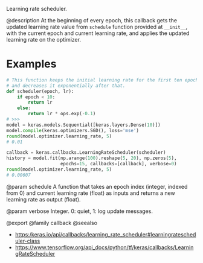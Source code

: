 Learning rate scheduler.

@description
At the beginning of every epoch, this callback gets the updated learning
rate value from `schedule` function provided at `__init__`, with the current
epoch and current learning rate, and applies the updated learning rate on
the optimizer.

# Examples
```python
# This function keeps the initial learning rate for the first ten epochs
# and decreases it exponentially after that.
def scheduler(epoch, lr):
    if epoch < 10:
        return lr
    else:
        return lr * ops.exp(-0.1)
# >>>
model = keras.models.Sequential([keras.layers.Dense(10)])
model.compile(keras.optimizers.SGD(), loss='mse')
round(model.optimizer.learning_rate, 5)
# 0.01
```

```python
callback = keras.callbacks.LearningRateScheduler(scheduler)
history = model.fit(np.arange(100).reshape(5, 20), np.zeros(5),
                    epochs=15, callbacks=[callback], verbose=0)
round(model.optimizer.learning_rate, 5)
# 0.00607
```

@param schedule
A function that takes an epoch index (integer, indexed from 0)
and current learning rate (float) as inputs and returns a new
learning rate as output (float).

@param verbose
Integer. 0: quiet, 1: log update messages.

@export
@family callback
@seealso
+ <https:/keras.io/api/callbacks/learning_rate_scheduler#learningratescheduler-class>
+ <https://www.tensorflow.org/api_docs/python/tf/keras/callbacks/LearningRateScheduler>
